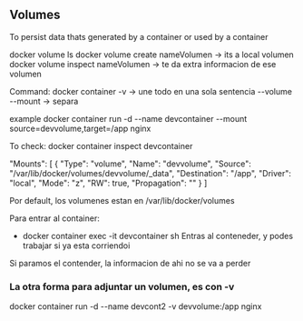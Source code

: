 ## Volumes

To persist data thats generated by a container or used by a container

docker volume ls
docker volume create nameVolumen -> its a local volumen
docker volume inspect nameVolumen -> te da extra informacion de ese volumen

Command:
docker container -v	-> une todo en una sola sentencia
		 --volume
		 --mount -> separa

example
docker container run -d --name devcontainer --mount source=devvolume,target=/app nginx

To check: docker container inspect devcontainer

  "Mounts": [
            {
                "Type": "volume",
                "Name": "devvolume",
                "Source": "/var/lib/docker/volumes/devvolume/_data",
                "Destination": "/app",
                "Driver": "local",
                "Mode": "z",
                "RW": true,
                "Propagation": ""
            }
        ]


Por default, los volumenes estan en
/var/lib/docker/volumes

Para entrar al container:
- docker container exec -it devcontainer sh
Entras al conteneder, y podes trabajar si ya esta corriendoi

Si paramos el contender, la informacion de ahi no se va a perder

### La otra forma para adjuntar un volumen, es con -v
docker container run -d --name devcont2 -v devvolume:/app nginx


